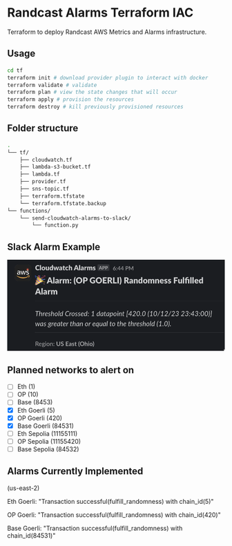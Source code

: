# Randcast Alarms Terraform IAC

Terraform to deploy Randcast AWS Metrics and Alarms infrastructure. 


## Usage
```bash
cd tf
terraform init # download provider plugin to interact with docker
terraform validate # validate
terraform plan # view the state changes that will occur
terraform apply # provision the resources
terraform destroy # kill previously provisioned resources 
```

## Folder structure
```bash
.
└── tf/
    ├── cloudwatch.tf
    ├── lambda-s3-bucket.tf
    ├── lambda.tf
    ├── provider.tf
    ├── sns-topic.tf
    ├── terraform.tfstate
    └── terraform.tfstate.backup
└── functions/
    └── send-cloudwatch-alarms-to-slack/
        └── function.py
```

## Slack Alarm Example
![](.images/alarm_example.png)

## Planned networks to alert on
- [ ] Eth (1)
- [ ] OP (10)
- [ ] Base (8453)
- [x] Eth Goerli (5)  
- [x] OP Goerli (420)
- [x] Base Goerli (84531)
- [ ] Eth Sepolia (11155111)
- [ ] OP Sepolia (11155420)
- [ ] Base Sepolia (84532)

## Alarms Currently Implemented
(us-east-2)

Eth Goerli: "Transaction successful(fulfill_randomness) with chain_id(5)"

OP Goerli: "Transaction successful(fulfill_randomness) with chain_id(420)"

Base Goerli: "Transaction successful(fulfill_randomness) with chain_id(84531)"


